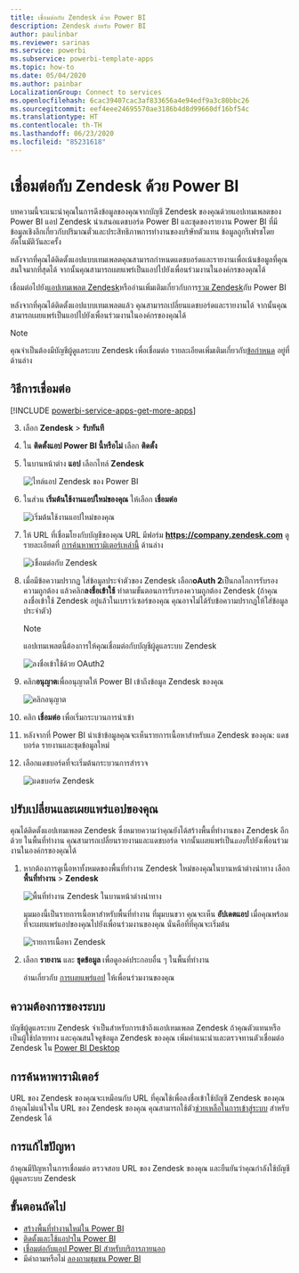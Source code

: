```yaml
---
title: เชื่อมต่อกับ Zendesk ด้วย Power BI
description: Zendesk สำหรับ Power BI
author: paulinbar
ms.reviewer: sarinas
ms.service: powerbi
ms.subservice: powerbi-template-apps
ms.topic: how-to
ms.date: 05/04/2020
ms.author: painbar
LocalizationGroup: Connect to services
ms.openlocfilehash: 6cac39407cac3af833656a4e94edf9a3c80bbc26
ms.sourcegitcommit: eef4eee24695570ae3186b4d8d99660df16bf54c
ms.translationtype: HT
ms.contentlocale: th-TH
ms.lasthandoff: 06/23/2020
ms.locfileid: "85231618"
---
```

# <a name="connect-to-zendesk-with-power-bi"></a>เชื่อมต่อกับ Zendesk ด้วย Power BI

บทความนี้จะแนะนำคุณในการดึงข้อมูลของคุณจากบัญชี Zendesk ของคุณด้วยแอปเทมเพลตของ Power BI แอป Zendesk นำเสนอแดชบอร์ด Power BI และชุดของรายงาน Power BI ที่มีข้อมูลเชิงลึกเกี่ยวกับปริมาณตั๋วและประสิทธิภาพการทำงานของบริษัทตัวแทน ข้อมูลถูกรีเฟรชโดยอัตโนมัติวันละครั้ง 

หลังจากที่คุณได้ติดตั้งแอปแบบเทมเพลตคุณสามารถกำหนดแดชบอร์ดและรายงานเพื่อเน้นข้อมูลที่คุณสนใจมากที่สุดได้ จากนั้นคุณสามารถเผยแพร่เป็นแอปไปยังเพื่อนร่วมงานในองค์กรของคุณได้

เชื่อมต่อไปยัง[แอปเทมเพลต Zendesk](https://app.powerbi.com/getdata/services/zendesk)หรืออ่านเพิ่มเติมเกี่ยวกับการ[รวม Zendesk](https://powerbi.microsoft.com/integrations/zendesk)กับ Power BI

หลังจากที่คุณได้ติดตั้งแอปแบบเทมเพลตแล้ว คุณสามารถเปลี่ยนแดชบอร์ดและรายงานได้ จากนั้นคุณสามารถเผยแพร่เป็นแอปไปยังเพื่อนร่วมงานในองค์กรของคุณได้

>[!NOTE]
>คุณจำเป็นต้องมีบัญชีผู้ดูแลระบบ Zendesk เพื่อเชื่อมต่อ รายละเอียดเพิ่มเติมเกี่ยวกับ[ข้อกำหนด](#system-requirements) อยู่ที่ด้านล่าง

## <a name="how-to-connect"></a>วิธีการเชื่อมต่อ

[!INCLUDE [powerbi-service-apps-get-more-apps](../includes/powerbi-service-apps-get-more-apps.md)]

3. เลือก **Zendesk** \> **รับทันที**
4. ใน **ติดตั้งแอป Power BI นี้หรือไม่** เลือก **ติดตั้ง**
4. ในบานหน้าต่าง **แอป** เลือกไทล์ **Zendesk**

    ![ไทล์แอป Zendesk ของ Power BI](media/service-connect-to-zendesk/power-bi-zendesk-tile.png)

6. ในส่วน **เริ่มต้นใช้งานแอปใหม่ของคุณ** ให้เลือก **เชื่อมต่อ**

    ![เริ่มต้นใช้งานแอปใหม่ของคุณ](media/service-connect-to-zendesk/power-bi-new-app-connect-get-started.png)

4. ให้ URL ที่เชื่อมโยงกับบัญชีของคุณ URL มีฟอร์ม **https://company.zendesk.com** ดูรายละเอียดที่ [การค้นหาพารามิเตอร์เหล่านี้](#finding-parameters) ด้านล่าง
   
   ![เชื่อมต่อกับ Zendesk](media/service-connect-to-zendesk/pbi_zendeskconnect.png)

5. เมื่อมีข้อความปรากฏ ใส่ข้อมูลประจำตัวของ Zendesk  เลือก**oAuth 2**เป็นกลไกการรับรองความถูกต้อง แล้วคลิก**ลงชื่อเข้าใช้** ทำตามขั้นตอนการรับรองความถูกต้อง Zendesk (ถ้าคุณลงชื่อเข้าใช้ Zendesk อยู่แล้วในเบราว์เซอร์ของคุณ คุณอาจไม่ได้รับข้อความปรากฏให้ใส่ข้อมูลประจำตัว)
   
   > [!NOTE]
   > แอปเทมเพลตนี้ต้องการให้คุณเชื่อมต่อกับบัญชีผู้ดูแลระบบ Zendesk 
   > 
   
   ![ลงชื่อเข้าใช้ด้วย OAuth2](media/service-connect-to-zendesk/pbi_zendesksignin.png)
6. คลิก**อนุญาต**เพื่ออนุญาตให้ Power BI เข้าถึงข้อมูล Zendesk ของคุณ
   
   ![คลิกอนุญาต](media/service-connect-to-zendesk/zendesk2.jpg)
7. คลิก **เชื่อมต่อ** เพื่อเริ่มกระบวนการนำเข้า 
8. หลังจากที่ Power BI นำเข้าข้อมูลคุณจะเห็นรายการเนื้อหาสำหรับแอ Zendesk ของคุณ: แดชบอร์ด รายงานและชุดข้อมูลใหม่
9. เลือกแดชบอร์ดที่จะเริ่มต้นกระบวนการสำรวจ

    ![แดชบอร์ด Zendesk](media/service-connect-to-zendesk/power-bi-zendesk-dashboard.png)
   
## <a name="modify-and-distribute-your-app"></a>ปรับเปลี่ยนและเผยแพร่แอปของคุณ

คุณได้ติดตั้งแอปเทมเพลต Zendesk ซึ่งหมายความว่าคุณยังได้สร้างพื้นที่ทำงานของ Zendesk อีกด้วย ในพื้นที่ทำงาน คุณสามารถเปลี่ยนรายงานและแดชบอร์ด จากนั้นเผยแพร่เป็น*แอป*ไปยังเพื่อนร่วมงานในองค์กรของคุณได้ 

1. หากต้องการดูเนื้อหาทั้งหมดของพื้นที่ทำงาน Zendesk ใหม่ของคุณในบานหน้าต่างนำทาง เลือก **พื้นที่ทำงาน** > **Zendesk** 

    ![พื้นที่ทำงาน Zendesk ในบานหน้าต่างนำทาง](media/service-connect-to-zendesk/power-bi-zendesk-workspace-left-nav.png)

    มุมมองนี้เป็นรายการเนื้อหาสำหรับพื้นที่ทำงาน ที่มุมบนขวา คุณจะเห็น **อัปเดตแอป** เมื่อคุณพร้อมที่จะเผยแพร่แอปของคุณไปยังเพื่อนร่วมงานของคุณ นั่นคือที่ที่คุณจะเริ่มต้น 

    ![รายการเนื้อหา Zendesk](media/service-connect-to-zendesk/power-bi-zendesk-content-list.png)

2. เลือก **รายงาน** และ **ชุดข้อมูล** เพื่อดูองค์ประกอบอื่น ๆ ในพื้นที่ทำงาน

    อ่านเกี่ยวกับ [การเผยแพร่แอป](../collaborate-share/service-create-distribute-apps.md) ให้เพื่อนร่วมงานของคุณ

## <a name="system-requirements"></a>ความต้องการของระบบ
บัญชีผู้ดูแลระบบ Zendesk จำเป็นสำหรับการเข้าถึงแอปเทมเพลต Zendesk ถ้าคุณตัวแทนหรือเป็นผู้ใช้ปลายทาง และคุณสนใจดูข้อมูล Zendesk ของคุณ เพิ่มคำแนะนำและตรวจทานตัวเชื่อมต่อ Zendesk ใน [Power BI Desktop](desktop-connect-to-data.md)

## <a name="finding-parameters"></a>การค้นหาพารามิเตอร์
URL ของ Zendesk ของคุณจะเหมือนกับ URL ที่คุณใช้เพื่อลงชื่อเข้าใช้บัญชี Zendesk ของคุณ ถ้าคุณไม่แน่ใจใน URL ของ Zendesk ของคุณ คุณสามารถใช้ตัว[ช่วยเหลือในการเข้าสู่ระบบ](https://www.zendesk.com/login/) สำหรับ Zendesk ได้

## <a name="troubleshooting"></a>การแก้ไขปัญหา
ถ้าคุณมีปัญหาในการเชื่อมต่อ ตรวจสอบ URL ของ Zendesk ของคุณ และยืนยันว่าคุณกำลังใช้บัญชีผู้ดูแลระบบ Zendesk

## <a name="next-steps"></a>ขั้นตอนถัดไป

* [สร้างพื้นที่ทำงานใหม่ใน Power BI](../collaborate-share/service-create-the-new-workspaces.md)
* [ติดตั้งและใช้แอปฯใน Power BI](../consumer/end-user-apps.md)
* [เชื่อมต่อกับแอป Power BI สำหรับบริการภายนอก](service-connect-to-services.md)
* มีคำถามหรือไม่ [ลองถามชุมชน Power BI](https://community.powerbi.com/)
